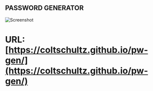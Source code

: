 ## PASSWORD GENERATOR

![Screenshot](https://coltschultz.github.io/pw-gen/screenshot.png)

# URL: [https://coltschultz.github.io/pw-gen/](https://coltschultz.github.io/pw-gen/)
